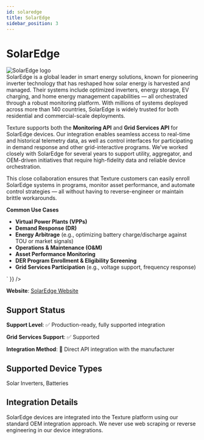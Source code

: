 ```yaml
---
id: solaredge
title: SolarEdge
sidebar_position: 3
---
```


# SolarEdge

<div style={{ textAlign: 'center', margin: '20px 0' }}>
  <img 
    src="https://device.cms.texture.energy/logo/SolarEdge%20Vector%20Icon.svg" 
    alt="SolarEdge logo" 
    style={{ maxWidth: '200px', maxHeight: '150px' }}
  />
</div>

<div dangerouslySetInnerHTML={{ __html: `<p>SolarEdge is a global leader in smart energy solutions, known for pioneering inverter technology that has reshaped how solar energy is harvested and managed. Their systems include optimized inverters, energy storage, EV charging, and home energy management capabilities — all orchestrated through a robust monitoring platform. With millions of systems deployed across more than 140 countries, SolarEdge is widely trusted for both residential and commercial-scale deployments.</p><p>Texture supports both the <strong>Monitoring API</strong> and <strong>Grid Services API</strong> for SolarEdge devices. Our integration enables seamless access to real-time and historical telemetry data, as well as control interfaces for participating in demand response and other grid-interactive programs. We’ve worked closely with SolarEdge for several years to support utility, aggregator, and OEM-driven initiatives that require high-fidelity data and reliable device orchestration.</p><p>This close collaboration ensures that Texture customers can easily enroll SolarEdge systems in programs, monitor asset performance, and automate control strategies — all without having to reverse-engineer or maintain brittle workarounds.</p><p><strong>Common Use Cases</strong></p><ul class="bullet"><li value=1><strong>Virtual Power Plants (VPPs)</strong></li><li value=2><strong>Demand Response (DR)</strong></li><li value=3><strong>Energy Arbitrage</strong> (e.g., optimizing battery charge/discharge against TOU or market signals)</li><li value=4><strong>Operations & Maintenance (O&M)</strong></li><li value=5><strong>Asset Performance Monitoring</strong></li><li value=6><strong>DER Program Enrollment & Eligibility Screening</strong></li><li value=7><strong>Grid Services Participation</strong> (e.g., voltage support, frequency response)</li></ul>` }} />

**Website**: [SolarEdge Website](https://www.solaredge.com/us/)

## Support Status

**Support Level**: ✅ Production-ready, fully supported integration

**Grid Services Support**: ✅ Supported

**Integration Method**: 🔌 Direct API integration with the manufacturer

## Supported Device Types

Solar Inverters, Batteries

## Integration Details

SolarEdge devices are integrated into the Texture platform using our standard OEM integration approach. We never use web scraping or reverse engineering in our device integrations.



